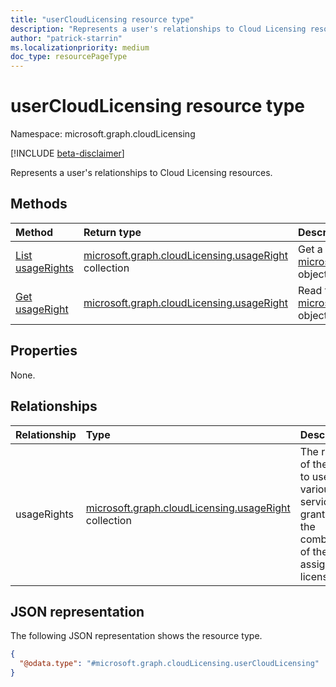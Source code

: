 ```yaml
---
title: "userCloudLicensing resource type"
description: "Represents a user's relationships to Cloud Licensing resources."
author: "patrick-starrin"
ms.localizationpriority: medium
doc_type: resourcePageType
---
```


# userCloudLicensing resource type

Namespace: microsoft.graph.cloudLicensing

[!INCLUDE [beta-disclaimer](../../includes/beta-disclaimer.md)]

Represents a user's relationships to Cloud Licensing resources.

## Methods
|Method|Return type|Description|
|:---|:---|:---|
|[List usageRights](../api/cloudlicensing-usercloudlicensing-list-usagerights.md)|[microsoft.graph.cloudLicensing.usageRight](../resources/cloudlicensing-usageright.md) collection|Get a list of the [microsoft.graph.cloudLicensing.usageRight](../resources/cloudlicensing-usageright.md) objects granted to the user.|
|[Get usageRight](../api/cloudlicensing-usercloudlicensing-get-usageright.md)|[microsoft.graph.cloudLicensing.usageRight](../resources/cloudlicensing-usageright.md)|Read the properties and relationships of a [microsoft.graph.cloudLicensing.usageRight](../resources/cloudlicensing-usageright.md) object granted to the user.|

## Properties
None.

## Relationships
|Relationship|Type|Description|
|:---|:---|:---|
|usageRights|[microsoft.graph.cloudLicensing.usageRight](../resources/cloudlicensing-usageright.md) collection|The rights of the user to use various services, granted by the combination of their assigned licenses.|

## JSON representation
The following JSON representation shows the resource type.
<!-- {
  "blockType": "resource",
  "@odata.type": "microsoft.graph.cloudLicensing.userCloudLicensing"
}
-->
``` json
{
  "@odata.type": "#microsoft.graph.cloudLicensing.userCloudLicensing"
}
```
